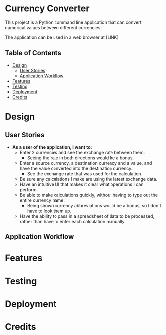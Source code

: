 # Currency Converter

This project is a Python command line application that can convert numerical values between different currencies.

The application can be used in a web browser at [LINK]

## Table of Contents
* [Design](#design)
    * [User Stories](#user-stories)
    * [Application Workflow](#application-workflow)
* [Features](#features)
* [Testing](#testing)
* [Deployment](#deployment)
* [Credits](#credits)

# Design
## User Stories
-  __As a user of the application, I want to:__
    - Enter 2 currencies and see the exchange rate between them.
        - Seeing the rate in both directions would be a bonus.
    - Enter a source currency, a destination currency and a value, and have the value converted into the destination currency.
        - See the exchange rate that was used for the calculation.
    - Be sure any calculations I make are using the latest exchange data.
    - Have an intuitive UI that makes it clear what operations I can perform.
    - Be able to make calculations quickly, without having to type out the entire currency name.
        - Being shown currency abbreviations would be a bonus, so I don't have to look them up.
    - Have the ability to pass in a spreadsheet of data to be processed, rather than have to enter each calculation manually.
## Application Workflow

# Features

# Testing

# Deployment

# Credits